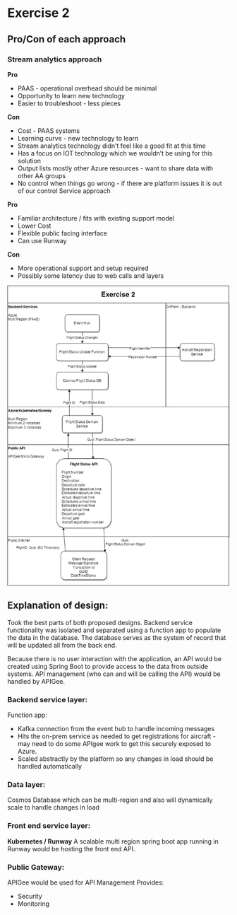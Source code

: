 # Exercise 2
## Pro/Con of each approach

### Stream analytics approach

**Pro**
- PAAS - operational overhead should be minimal
- Opportunity to learn new technology
- Easier to troubleshoot - less pieces 

**Con**

- Cost - PAAS systems 
- Learning curve - new technology to learn
-	Stream analytics technology didn’t feel like a good fit at this time
-	Has a focus on IOT technology which we wouldn’t be using for this solution
-	Output lists mostly other Azure resources - want to share data with other AA groups
-	No control when things go wrong - if there are platform issues it is out of our control
Service approach

**Pro**

-	Familiar architecture / fits with existing support model
-	Lower Cost
-	Flexible public facing interface
-	Can use Runway

**Con**

-	More operational support and setup required
-	Possibly some latency due to web calls and layers

![exercise3.jpg](./Diagram/Exercise2.jpg?raw=true "Title")


## Explanation of design: 
Took the best parts of both proposed designs. Backend service functionality was isolated and separated using a function app to populate the data in the database. The database serves as the system of record that will be updated all from the back end. 

Because there is no user interaction with the application, an API would be created using Spring Boot to provide access to the data from outside systems. API management (who can and will be calling the API) would be handled by APIGee.
### Backend service layer:
Function app:
- Kafka connection from the event hub to handle incoming messages
- Hits the on-prem service as needed to get registrations for aircraft - may need to do some APIgee work to get this securely exposed to Azure.
- Scaled abstractly by the platform so any changes in load should be handled automatically


### Data layer:
Cosmos Database which can be multi-region and also will dynamically scale to handle changes in load 
### Front end service layer:
**Kubernetes / Runway**
A scalable multi region spring boot app running in Runway would be hosting the front end API. 
### Public Gateway:
APIGee would be used for API Management 
Provides:
- Security
- Monitoring

